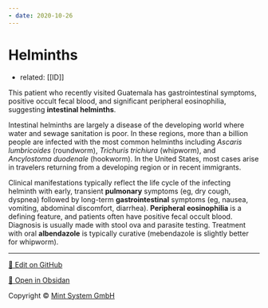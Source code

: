 ```yaml
---
- date: 2020-10-26
---
```


# Helminths

- related: [[ID]]

<!-- intestinal helminths types, sx, dx, treatment -->

This patient who recently visited Guatemala has  gastrointestinal symptoms, positive occult fecal blood, and significant  peripheral eosinophilia, suggesting **intestinal helminths**.

Intestinal helminths are largely a disease of the developing world where water and sewage sanitation is poor. In these regions, more than a billion  people are infected with the most common helminths including _Ascaris lumbricoides_ (roundworm), _Trichuris trichiura_ (whipworm), and _Ancylostoma duodenale_ (hookworm). In the United States, most cases arise in travelers returning from a developing region or in recent immigrants.

Clinical manifestations typically reflect the life cycle of the infecting helminth with early, transient **pulmonary** symptoms (eg, dry cough, dyspnea) followed by long-term **gastrointestinal** symptoms (eg, nausea, vomiting, abdominal discomfort, diarrhea). **Peripheral eosinophilia** is a defining feature, and patients often have positive fecal occult  blood. Diagnosis is usually made with stool ova and parasite testing.  Treatment with oral **albendazole** is typically curative (mebendazole is slightly better for whipworm).


<hr>

[📝 Edit on GitHub](https://github.com/Mint-System/Knowledge/blob/master/Helminths.md)

[📂 Open in Obsidan](obsidian://open?vault=Knowledge%20Mint%20System&file=Helminths.md ':target=_self')

<footer>Copyright © <a href="https://www.mint-system.ch/">Mint System GmbH</a></footer>